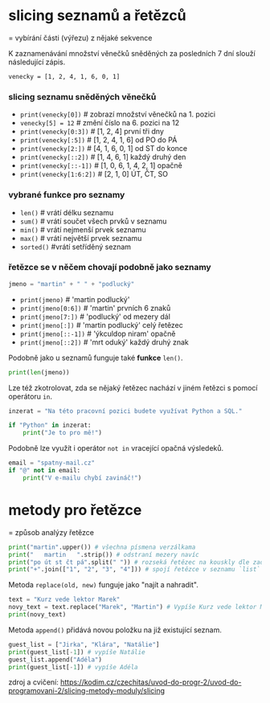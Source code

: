 # slicing seznamů a řetězců
= vybírání části (výřezu) z nějaké sekvence

K zaznamenávání množství věnečků sněděných za posledních 7 dní slouží následující zápis.

`venecky = [1, 2, 4, 1, 6, 0, 1]`

### slicing seznamu sněděných věnečků

- `print(venecky[0])` # zobrazí množství věnečků na 1. pozici
- `venecky[5] = 12` # změní číslo na 6. pozici na 12
- `print(venecky[0:3])` # [1, 2, 4] první tři dny
- `print(venecky[:5])` # [1, 2, 4, 1, 6] od PO do PÁ
- `print(venecky[2:])` # [4, 1, 6, 0, 1] od ST do konce
- `print(venecky[::2])` # [1, 4, 6, 1] každý druhý den
- `print(venecky[::-1])` # [1, 0, 6, 1, 4, 2, 1] opačně
- `print(venecky[1:6:2])` # [2, 1, 0] ÚT, ČT, SO

### vybrané funkce pro seznamy

- `len()` # vrátí délku seznamu
- `sum()` # vrátí součet všech prvků v seznamu
- `min()` # vrátí nejmenší prvek seznamu
- `max()` # vrátí největší prvek seznamu
- `sorted()` #vrátí setříděný seznam

### řetězce se v něčem chovají podobně jako seznamy

```python
jmeno = "martin" + " " + "podlucký"
```

- `print(jmeno)` # 'martin podlucký'
- `print(jmeno[0:6])` # 'martin' prvních 6 znaků
- `print(jmeno[7:])` # 'podlucký' od mezery dál
- `print(jmeno[:])` # 'martin podlucký' celý řetězec
- `print(jmeno[::-1])` # 'ýkculdop niram' opačně
- `print(jmeno[::2])` # 'mrt oduký' každý druhý znak

Podobně jako u seznamů funguje také **funkce** `len()`.
```python
print(len(jmeno))
```

Lze též zkotrolovat, zda se nějaký řetězec nachází v jiném řetězci s pomocí operátoru `in`.
```python
inzerat = "Na této pracovní pozici budete využívat Python a SQL."

if "Python" in inzerat:
    print("Je to pro mě!")
```

Podobně lze využít i operátor `not in` vracející opačná výsledeků.
```python
email = "spatny-mail.cz"
if "@" not in email:
    print("V e-mailu chybí zavináč!")
```

# metody pro řetězce
= způsob analýzy řetězce
```python
print("martin".upper()) # všechna písmena verzálkama  
print("   martin   ".strip()) # odstraní mezery navíc  
print("po út st čt pá".split(" ")) # rozseká řetězec na kouskly dle zadaného oddělovače `sep`.  
print("+".join(["1", "2", "3", "4"])) # spojí řetězce v seznamu `list` do jednoho velkého řetězce
```

Metoda `replace(old, new)` funguje jako "najít a nahradit".
```python
text = "Kurz vede lektor Marek"
novy_text = text.replace("Marek", "Martin") # Vypíše Kurz vede lektor Martin
print(novy_text)
```

Metoda `append()` přidává novou položku na již existující seznam.
```python
guest_list = ["Jirka", "Klára", "Natálie"]
print(guest_list[-1]) # vypíše Natálie  
guest_list.append("Adéla")
print(guest_list[-1]) # vypíše Adéla
```

zdroj a cvičení: https://kodim.cz/czechitas/uvod-do-progr-2/uvod-do-programovani-2/slicing-metody-moduly/slicing
